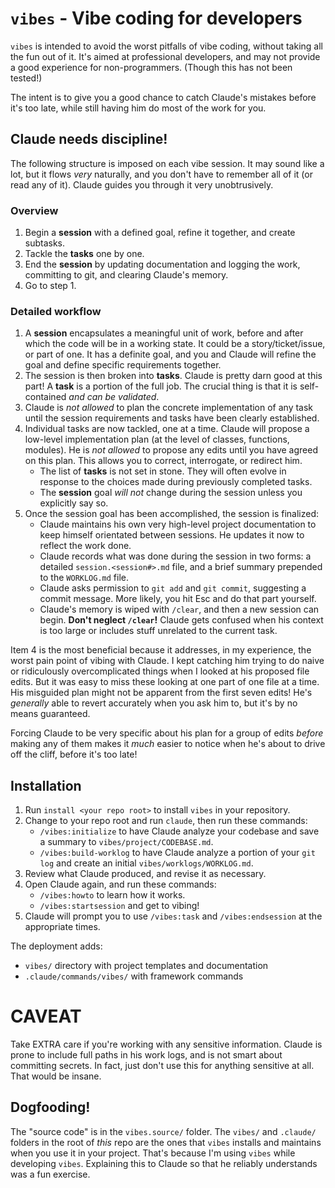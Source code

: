 # `vibes` - Vibe coding for developers

`vibes` is intended to avoid the worst pitfalls of vibe coding, without taking all the fun out of it. It's aimed at professional developers, and may not provide a good experience for non-programmers. (Though this has not been tested!)

The intent is to give you a good chance to catch Claude's mistakes before it's too late, while still having him do most of the work for you.

## Claude needs discipline!

The following structure is imposed on each vibe session. It may sound like a lot, but it flows *very* naturally, and you don't have to remember all of it (or read any of it). Claude guides you through it very unobtrusively.

### Overview

1. Begin a **session** with a defined goal, refine it together, and create subtasks.
2. Tackle the **tasks** one by one.
3. End the **session** by updating documentation and logging the work, committing to git, and clearing Claude's memory.
4. Go to step 1.

### Detailed workflow

1. A **session** encapsulates a meaningful unit of work, before and after which the code will be in a working state. It could be a story/ticket/issue, or part of one. It has a definite goal, and you and Claude will refine the goal and define specific requirements together.
2. The session is then broken into **tasks**. Claude is pretty darn good at this part! A **task** is a portion of the full job. The crucial thing is that it is self-contained *and can be validated*.
3. Claude is *not allowed* to plan the concrete implementation of any task until the session requirements and tasks have been clearly established. 
4. Individual tasks are now tackled, one at a time. Claude will propose a low-level implementation plan (at the level of classes, functions, modules). He is *not allowed* to propose any edits until you have agreed on this plan. This allows you to correct, interrogate, or redirect him.
    - The list of **tasks** is not set in stone. They will often evolve in response to the choices made during previously completed tasks.
    - The **session** goal *will not* change during the session unless you explicitly say so.
6. Once the session goal has been accomplished, the session is finalized:
    - Claude maintains his own very high-level project documentation to keep himself orientated between sessions. He updates it now to reflect the work done.
    - Claude records what was done during the session in two forms: a detailed `session.<session#>.md` file, and a brief summary prepended to the `WORKLOG.md` file.
    - Claude asks permission to `git add` and `git commit`, suggesting a commit message. More likely, you hit Esc and do that part yourself.
    - Claude's memory is wiped with `/clear`, and then a new session can begin. **Don't neglect `/clear`!** Claude gets confused when his context is too large or includes stuff unrelated to the current task.

Item 4 is the most beneficial because it addresses, in my experience, the worst pain point of vibing with Claude. I kept catching him trying to do naive or ridiculously overcomplicated things when I looked at his proposed file edits. But it was easy to miss these looking at one part of one file at a time. His misguided plan might not be apparent from the first seven edits! He's *generally* able to revert accurately when you ask him to, but it's by no means guaranteed.

Forcing Claude to be very specific about his plan for a group of edits *before* making any of them makes it *much* easier to notice when he's about to drive off the cliff, before it's too late!

## Installation

1. Run `install <your repo root>` to install `vibes` in your repository.
2. Change to your repo root and run `claude`, then run these commands:
    - `/vibes:initialize` to have Claude analyze your codebase and save a summary to `vibes/project/CODEBASE.md`.
    - `/vibes:build-worklog` to have Claude analyze a portion of your `git log` and create an initial `vibes/worklogs/WORKLOG.md`.
3. Review what Claude produced, and revise it as necessary.
4. Open Claude again, and run these commands:
    - `/vibes:howto` to learn how it works.
    - `/vibes:startsession` and get to vibing!
5. Claude will prompt you to use `/vibes:task` and `/vibes:endsession` at the appropriate times.

The deployment adds:
- `vibes/` directory with project templates and documentation
- `.claude/commands/vibes/` with framework commands  

# CAVEAT

Take EXTRA care if you're working with any sensitive information. Claude is prone to include full paths in his work logs, and is not smart about committing secrets. In fact, just don't use this for anything sensitive at all. That would be insane.

## Dogfooding!

The "source code" is in the `vibes.source/` folder. The `vibes/` and `.claude/` folders in the root of *this* repo are the ones that `vibes` installs and maintains when you use it in your project. That's because I'm using `vibes` while developing `vibes`. Explaining this to Claude so that he reliably understands was a fun exercise.
